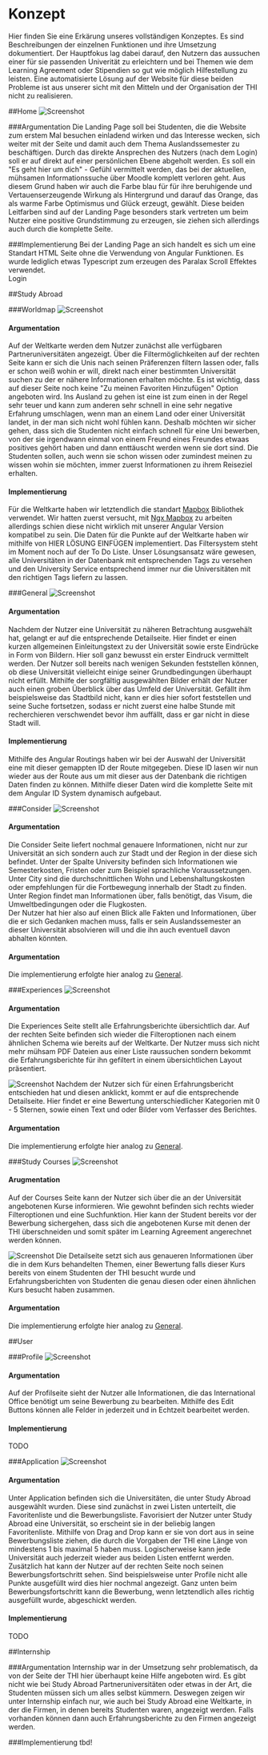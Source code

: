 # Konzept

Hier finden Sie eine Erkärung unseres vollständigen Konzeptes. Es sind Beschreibungen der einzelnen Funktionen und ihre Umsetzung dokumentiert. Der Hauptfokus lag dabei darauf, den Nutzern das aussuchen einer für sie passenden Univerität zu erleichtern und bei Themen wie dem Learning Agreement oder Stipendien so gut wie möglich Hilfestellung zu leisten. Eine automatisierte Lösung auf der Website für diese beiden Probleme ist aus unserer sicht mit den Mitteln und der Organisation der THI nicht zu realisieren.

##Home
![Screenshot](img/concept/Home.png)

###Argumentation
Die Landing Page soll bei Studenten, die die Website zum erstem Mal besuchen einladend wirken und das Interesse wecken, sich weiter mit der Seite und damit auch dem Thema Auslandssemester zu beschäftigen. Durch das direkte Ansprechen des Nutzers (nach dem Login) soll er auf direkt auf einer persönlichen Ebene abgeholt werden. Es soll ein "Es geht hier um dich" - Gefühl vermittelt werden, das bei der aktuellen, mühsamen Informationssuche über Moodle komplett verloren geht. Aus diesem Grund haben wir auch die Farbe blau für für ihre beruhigende und Vertauenserzeugende Wirkung als Hintergrund und darauf das Orange, das als warme Farbe Optimismus und Glück erzeugt, gewählt. Diese beiden Leitfarben sind auf der Landing Page besonders stark vertreten um beim Nutzer eine positive Grundstimmung zu erzeugen, sie ziehen sich allerdings auch durch die komplette Seite.

###Implementierung
Bei der Landing Page an sich handelt es sich um eine Standart HTML Seite ohne die Verwendung von Angular Funktionen. Es wurde lediglich etwas Typescript zum erzeugen des Paralax Scroll Effektes verwendet.
<br> Login

##Study Abroad

###Worldmap
![Screenshot](img/concept/StudyAbroad_WorldMap.jpg)

<h4>Argumentation</h4>
Auf der Weltkarte werden dem Nutzer zunächst alle verfügbaren Partneruniversitäten angezeigt. Über die Filtermöglichkeiten auf der rechten Seite kann er sich die Unis nach seinen Präferenzen filtern lassen oder, falls er schon weiß wohin er will, direkt nach einer bestimmten Universität suchen zu der er nähere Informationen erhalten möchte. Es ist wichtig, dass auf dieser Seite noch keine "Zu meinen Favoriten Hinzufügen" Option angeboten wird. Ins Ausland zu gehen ist eine ist zum einen in der Regel sehr teuer und kann zum anderen sehr schnell in eine sehr negative Erfahrung umschlagen, wenn man an einem Land oder einer Universität landet, in der man sich nicht wohl fühlen kann. Deshalb möchten wir sicher gehen, dass sich die Studenten nicht einfach schnell für eine Uni bewerben, von der sie irgendwann einmal von einem Freund eines Freundes etwaas positives gehört haben und dann enttäuscht werden wenn sie dort sind. 
Die Studenten sollen, auch wenn sie schon wissen oder zumindest meinen zu wissen wohin sie möchten, immer zuerst Informationen zu ihrem Reiseziel erhalten.

<h4>Implementierung</h4>
Für die Weltkarte haben wir letztendlich die standart <a href="https://www.mapbox.com/" target="_blank">Mapbox</a> Bibliothek verwendet. Wir hatten zuerst versucht, mit <a href="https://github.com/Wykks/ngx-mapbox-gl" target="_blank">Ngx Mapbox</a> zu arbeiten allerdings schien diese nicht wirklich mit unserer Angular Version kompatibel zu sein. Die Daten für die Punkte auf der Weltkarte haben wir mithilfe von HIER LÖSUNG EINFÜGEN implementiert.
Das Filtersystem steht im Moment noch auf der To Do Liste. Unser Lösungsansatz wäre gewesen, alle Universitäten in der Datenbank mit entsprechenden Tags zu versehen und den University Service entsprechend immer nur die Universitäten mit den richtigen Tags liefern zu lassen.


###General
![Screenshot](img/concept/StudyAbroad_General.jpg)

<h4>Argumentation</h4>
Nachdem der Nutzer eine Universität zu näheren Betrachtung ausgwehält hat, gelangt er auf die entsprechende Detailseite. Hier findet er einen kurzen allgemeinen Einleitungstext zu der Universität sowie erste Eindrücke in Form von Bildern. Hier soll ganz bewusst ein erster Eindruck vermittelt werden. Der Nutzer soll bereits nach wenigen Sekunden feststellen können, ob diese Universität vielleicht einige seiner Grundbedingungen überhaupt nicht erfüllt. Mithilfe der sorgfältig ausgewählten Bilder erhält der Nutzer auch einen groben Überblick über das Umfeld der Universität. Gefällt ihm beispielsweise das Stadtbild nicht, kann er dies hier sofort feststellen und seine Suche fortsetzen, sodass er nicht zuerst eine halbe Stunde mit recherchieren verschwendet bevor ihm auffällt, dass er gar nicht in diese Stadt will.

<h4 id="implementationGeneral">Implementierung</h4>
Mithilfe des Angular Routings haben wir bei der Auswahl der Universität eine mit dieser gemappten ID der Route mitgegeben.
Diese ID lasen wir nun wieder aus der Route aus um mit dieser aus der Datenbank die richtigen Daten finden zu können. Mithilfe dieser Daten wird die komplette Seite mit dem Angular ID System dynamisch aufgebaut.



###Consider
![Screenshot](img/concept/StudyAbroad_Consider.jpg)

<h4>Argumentation</h4>
Die Consider Seite liefert nochmal genauere Informationen, nicht nur zur Universität an sich sondern auch zur Stadt und der Region in der diese sich befindet. Unter der Spalte University befinden sich Informationen wie Semesterkosten, Fristen oder zum Beispiel sprachliche Voraussetzungen. Unter City sind die durchschnittlichen Wohn und Lebenshaltungskosten oder empfehlungen für die Fortbewegung innerhalb der Stadt zu finden. Unter Region findet man Informationen über, falls benötigt, das Visum, die Umweltbedingungen oder die Flugkosten. <br>
Der Nutzer hat hier also auf einen Blick alle Fakten und Informationen, über die er sich Gedanken machen muss, falls er sein Auslandssemester an dieser Universität absolvieren will und die ihn auch eventuell davon abhalten könnten.

<h4>Argumentation</h4>
Die implementierung erfolgte hier analog zu <a href="#implementationGeneral">General</a>.

###Experiences
![Screenshot](img/concept/StudyAbroad_Experiences.jpg)

<h4>Argumentation</h4>
Die Experiences Seite stellt alle Erfahrungsberichte übersichtlich dar. Auf der rechten Seite befinden sich wieder die Filteroptionen nach einem ähnlichen Schema wie bereits auf der Weltkarte. Der Nutzer muss sich nicht mehr mühsam PDF Dateien aus einer Liste raussuchen sondern bekommt die Erfahrungsberichte für ihn gefiltert in einem übersichtlichen Layout präsentiert. <br>

![Screenshot](img/concept/StudyAbroad_ExperiencesDetail.jpg)
Nachdem der Nutzer sich für einen Erfahrungsbericht entschieden hat und diesen anklickt, kommt er auf die entsprechende Detailseite. Hier findet er eine Bewertung unterschiedlicher Kategorien mit 0 - 5 Sternen, sowie einen Text und oder Bilder vom Verfasser des Berichtes.

<h4>Argumentation</h4>
Die implementierung erfolgte hier analog zu <a href="#implementationGeneral">General</a>.


###Study Courses
![Screenshot](img/concept/StudyAbroad_Courses.jpg)

<h4>Arugmentation</h4>
Auf der Courses Seite kann der Nutzer sich über die an der Universität angebotenen Kurse informieren. Wie gewohnt befinden sich rechts wieder Filteroptionen und eine Suchfunktion. Hier kann der Student bereits vor der Bewerbung sichergehen, dass sich die angebotenen Kurse mit denen der THI überschneiden und somit später im Learning Agreement angerechnet werden können. <br>

![Screenshot](img/concept/StudyAbroad_CoursesDetail.jpg)
Die Detailseite setzt sich aus genaueren Informationen über die in dem Kurs behandelten Themen, einer Bewertung falls dieser Kurs bereits von einem Studenten der THI besucht wurde und Erfahrungsberichten von Studenten die genau diesen oder einen ähnlichen Kurs besucht haben zusammen.

<h4>Argumentation</h4>
Die implementierung erfolgte hier analog zu <a href="#implementationGeneral">General</a>.

##User

###Profile
![Screenshot](img/concept/User_Profile.jpg)

<h4>Argumentation</h4>
Auf der Profilseite sieht der Nutzer alle Informationen, die das International Office benötigt um seine Bewerbung zu bearbeiten. Mithilfe des Edit Buttons können alle Felder in jederzeit und in Echtzeit bearbeitet werden.

<h4>Implementierung</h4>
TODO

###Application
![Screenshot](img/concept/User_Application.jpg)

<h4>Argumentation</h4>
Unter Application befinden sich die Universitäten, die unter Study Abroad ausgewählt wurden.
Diese sind zunächst in zwei Listen unterteilt, die Favoritenliste und die Bewerbungsliste. Favorisiert der Nutzer unter Study Abroad eine Universität, so erscheint sie in der beliebig langen Favoritenliste. Mithilfe von Drag and Drop kann er sie von dort aus in seine Bewerbungsliste ziehen, die durch die Vorgaben der THI eine Länge von mindestens 1 bis maximal 5 haben muss. Logischerweise kann jede Universität auch jederzeit wieder aus beiden Listen entfernt werden.
Zusätzlich hat kann der Nutzer auf der rechten Seite noch seinen Bewerbungsfortschritt sehen. Sind beispielsweise unter Profile nicht alle Punkte ausgefüllt wird dies hier nochmal angezeigt. Ganz unten beim Bewerbungsfortschritt kann die Bewerbung, wenn letztendlich alles richtig ausgefüllt wurde, abgeschickt werden.

<h4>Implementierung</h4>
TODO

##Internship

###Argumentation
Internship war in der Umsetzung sehr problematisch, da von der Seite der THI hier überhaupt keine Hilfe angeboten wird. Es gibt nicht wie bei Study Abroad Partneruniversitäten oder etwas in der Art, die Studenten müssen sich um alles selbst kümmern. Deswegen zeigen wir unter Internship einfach nur, wie auch bei Study Abroad eine Weltkarte, in der die Firmen, in denen bereits Studenten waren, angezeigt werden. Falls vorhanden können dann auch Erfahrungsberichte zu den Firmen angezeigt werden.

###Implementierung
tbd!
 